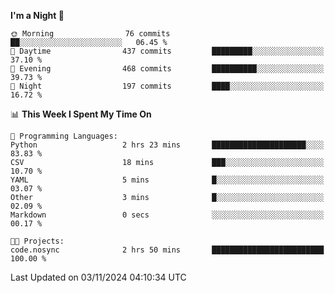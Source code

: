 <!--START_SECTION:waka-->
**I'm a Night 🦉** 

```text
🌞 Morning                76 commits          ██░░░░░░░░░░░░░░░░░░░░░░░   06.45 % 
🌆 Daytime                437 commits         █████████░░░░░░░░░░░░░░░░   37.10 % 
🌃 Evening                468 commits         ██████████░░░░░░░░░░░░░░░   39.73 % 
🌙 Night                  197 commits         ████░░░░░░░░░░░░░░░░░░░░░   16.72 % 
```


📊 **This Week I Spent My Time On** 

```text
💬 Programming Languages: 
Python                   2 hrs 23 mins       █████████████████████░░░░   83.83 % 
CSV                      18 mins             ███░░░░░░░░░░░░░░░░░░░░░░   10.70 % 
YAML                     5 mins              █░░░░░░░░░░░░░░░░░░░░░░░░   03.07 % 
Other                    3 mins              █░░░░░░░░░░░░░░░░░░░░░░░░   02.09 % 
Markdown                 0 secs              ░░░░░░░░░░░░░░░░░░░░░░░░░   00.17 % 

🐱‍💻 Projects: 
code.nosync              2 hrs 50 mins       █████████████████████████   100.00 % 
```


 Last Updated on 03/11/2024 04:10:34 UTC
<!--END_SECTION:waka-->
